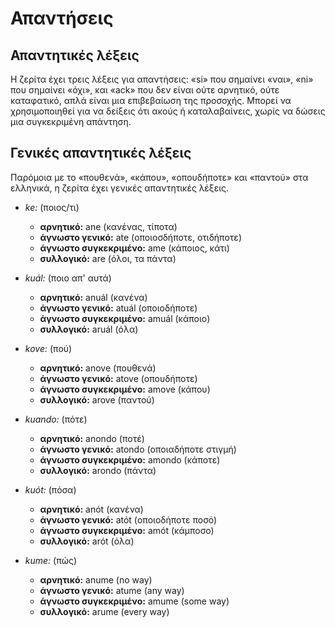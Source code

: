 # Απαντήσεις

## Απαντητικές λέξεις

Η ζερίτα έχει τρεις λέξεις για απαντήσεις:
«si» που σημαίνει «ναι», «ni» που σημαίνει «όχι», και «ack» που δεν είναι ούτε αρνητικό, ούτε καταφατικό, απλά είναι μια επιβεβαίωση της προσοχής.
Μπορεί να χρησιμοποιηθεί για να δείξεις ότι ακούς ή καταλαβαίνεις, χωρίς να δώσεις μια συγκεκριμένη απάντηση.

## Γενικές απαντητικές λέξεις

Παρόμοια με το «πουθενά», «κάπου», «οπουδήποτε» και «παντού» στα ελληνικά, η ζερίτα έχει γενικές απαντητικές λέξεις.

- _ke:_ (ποιος/τι)

    - **αρνητικό:** ane (κανένας, τίποτα)
    - **άγνωστο γενικό:** ate (οποιοσδήποτε, οτιδήποτε)
    - **άγνωστο συγκεκριμένο:** ame (κάποιος, κάτι)
    - **συλλογικό:** are (όλοι, τα πάντα)

- _kuál:_ (ποιο απ' αυτά)

    - **αρνητικό:** anuál (κανένα)
    - **άγνωστο γενικό:** atuál (οποιοδήποτε)
    - **άγνωστο συγκεκριμένο:** amuál (κάποιο)
    - **συλλογικό:** aruál (όλα)

- _kove:_ (πού)

    - **αρνητικό:** anove (πουθενά)
    - **άγνωστο γενικό:** atove (οπουδήποτε)
    - **άγνωστο συγκεκριμένο:** amove (κάπου)
    - **συλλογικό:** arove (παντού)

- _kuando:_ (πότε)

    - **αρνητικό:** anondo (ποτέ)
    - **άγνωστο γενικό:** atondo (οποιαδήποτε στιγμή)
    - **άγνωστο συγκεκριμένο:** amondo (κάποτε)
    - **συλλογικό:** arondo (πάντα)

- _kuót:_ (πόσα)

    - **αρνητικό:** anót (κανένα)
    - **άγνωστο γενικό:** atót (οποιοδήποτε ποσό)
    - **άγνωστο συγκεκριμένο:** amót (κάμποσο)
    - **συλλογικό:** arót (όλα)

- _kume:_ (πώς)

    - **αρνητικό:** anume (no way)
    - **άγνωστο γενικό:** atume (any way)
    - **άγνωστο συγκεκριμένο:** amume (some way)
    - **συλλογικό:** arume (every way)
